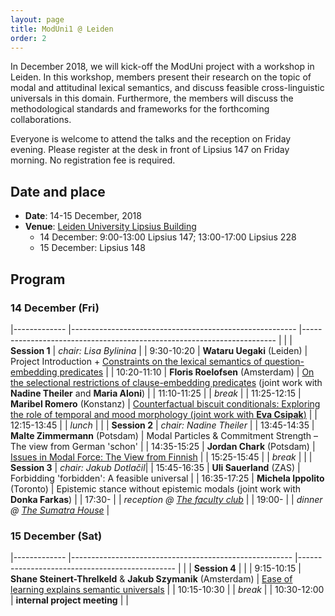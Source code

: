 ```yaml
---
layout: page
title: ModUni1 @ Leiden
order: 2
---
```


In December 2018, we will kick-off the ModUni project with a workshop in
Leiden. In this workshop, members present their research on the topic of modal
and attitudinal lexical semantics, and discuss feasible cross-linguistic
universals in this domain. Furthermore, the members will discuss the
methodological standards and frameworks for the forthcoming collaborations.

Everyone is welcome to attend the talks and the reception on Friday evening.
Please register at the desk in front of Lipsius 147 on Friday morning. No
registration fee is required.

## Date and place

* **Date**: 14-15 December, 2018
* **Venue**: [Leiden University Lipsius Building](https://www.universiteitleiden.nl/en/locations/lipsius)
	- 14 December: 9:00-13:00 Lipsius 147; 13:00-17:00 Lipsius 228
	- 15 December: Lipsius 148
	
## Program

### 14 December (Fri)

|-------------	|--------------------------------------------------------	|-----------------------------------------------------------------------	|
|               | **Session 1**                                   |   *chair: Lisa Bylinina*                   |
| 9:30-10:20  	| **Wataru Uegaki** (Leiden)                                 	| Project Introduction + [Constraints on the lexical semantics of question-embedding predicates](wataru.pdf) 	|
| 10:20-11:10 	| **Floris Roelofsen** (Amsterdam) | [On the selectional restrictions of clause-embedding predicates](https://semanticsarchive.net/Archive/jQxOTBjZ/slides.pdf) (joint work with **Nadine Theiler** and **Maria Aloni**)                                                      	|
| 11:10-11:25 	|                                                   	|      *break*                                                                 	|
| 11:25-12:15 	| **Maribel Romero** (Konstanz)                              	|   [Counterfactual biscuit conditionals: Exploring the role of temporal and mood morphology	(joint work with **Eva Csipak**)](maribel.pdf) |
| 12:15-13:45 	|                                                   	|    *lunch*                                                                   	|
|               | **Session 2**                     | *chair: Nadine Theiler*         |
| 13:45-14:35 	| **Malte Zimmermann** (Potsdam)                             	|  Modal Particles & Commitment Strength –The view from German 'schon'       	|
| 14:35-15:25 	| **Jordan Chark** (Potsdam)                                 	| [Issues in Modal Force: The View from Finnish](jordan)                          	|
| 15:25-15:45 	|                                                   	|       *break*                                                                	|
|               | **Session 3**  | *chair: Jakub Dotlačil*| 
| 15:45-16:35   | **Uli Sauerland** (ZAS) | Forbidding 'forbidden': A feasible universal | 
| 16:35-17:25 	| **Michela Ippolito** (Toronto)  	|    Epistemic stance without epistemic modals    (joint work with **Donka Farkas**)                                                               	|
| 17:30-        |  | *reception @ [The faculty club](https://www.staff.universiteitleiden.nl/buildings-and-facilities/catering-and-events/faculty-club/faculty-club/humanities?cf=humanities)* |
| 19:00-        |  | *dinner @ [The Sumatra House](http://sumatrahouse.com)* |

### 15 December (Sat)


|-------------	|-------------------------------------------------------	|-----------------------------------------------	|
|               |  **Session 4**   |  |
| 9:15-10:15 	| **Shane Steinert-Threlkeld** & **Jakub Szymanik** (Amsterdam) 	| [Ease of learning explains semantic universals](jakub.pdf) 	|
| 10:15-10:30 	|                                                  	|    *break*                                           	|
| 10:30-12:00 	| **internal project meeting**                                        	|                                               	|



<!-- ## Scheduled participants

- Lisa Bylinina (Leiden)
- Jordan Chark (Potsdam)
- Jenny Doetjes (Leiden)
- Regine Eckhard (Konstanz) 
- Michela Ippolito (Toronto) (presenting a joint work with Donka Farkas)
- Floris Roelofsen (ILLC, UvA)
- Maribel Romero (Konstanz)
- Uli Sauerland (ZAS)
- Jakub Szymanik (ILLC, UvA)
- Wataru Uegaki (Leiden)
- Malte Zimmermann (Potsdam)
 -->


